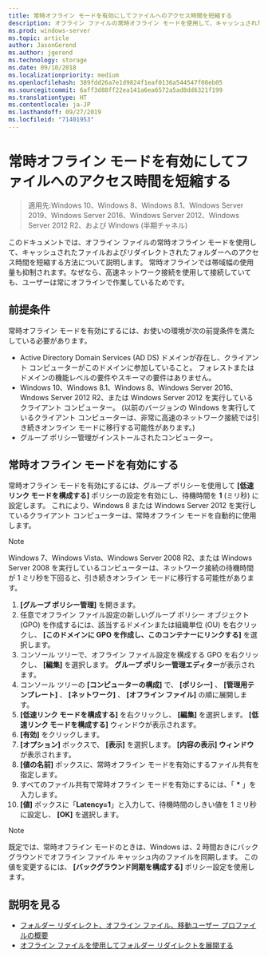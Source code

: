 ```yaml
---
title: 常時オフライン モードを有効にしてファイルへのアクセス時間を短縮する
description: オフライン ファイルの常時オフライン モードを使用して、キャッシュされたファイルおよびリダイレクトされたフォルダーへのアクセス時間を短縮する方法。
ms.prod: windows-server
ms.topic: article
author: JasonGerend
ms.author: jgerend
ms.technology: storage
ms.date: 09/10/2018
ms.localizationpriority: medium
ms.openlocfilehash: 389fdd26a7e1d9824f1eaf0136a544547f08eb05
ms.sourcegitcommit: 6aff3d88ff22ea141a6ea6572a5ad8dd6321f199
ms.translationtype: HT
ms.contentlocale: ja-JP
ms.lasthandoff: 09/27/2019
ms.locfileid: "71401953"
---
```

# <a name="enable-always-offline-mode-for-faster-access-to-files"></a>常時オフライン モードを有効にしてファイルへのアクセス時間を短縮する

>適用先:Windows 10、Windows 8、Windows 8.1、Windows Server 2019、Windows Server 2016、Windows Server 2012、Windows Server 2012 R2、および Windows (半期チャネル)

このドキュメントでは、オフライン ファイルの常時オフライン モードを使用して、キャッシュされたファイルおよびリダイレクトされたフォルダーへのアクセス時間を短縮する方法について説明します。 常時オフラインでは帯域幅の使用量も抑制されます。なぜなら、高速ネットワーク接続を使用して接続していても、ユーザーは常にオフラインで作業しているためです。

## <a name="prerequisites"></a>前提条件

常時オフライン モードを有効にするには、お使いの環境が次の前提条件を満たしている必要があります。

- Active Directory Domain Services (AD DS) ドメインが存在し、クライアント コンピューターがこのドメインに参加していること。 フォレストまたはドメインの機能レベルの要件やスキーマの要件はありません。
- Windows 10、Windows 8.1、Windows 8、Windows Server 2016、Wndows Server 2012 R2、または Windows Server 2012 を実行しているクライアント コンピューター。 (以前のバージョンの Windows を実行しているクライアント コンピューターは、非常に高速のネットワーク接続では引き続きオンライン モードに移行する可能性があります。)
- グループ ポリシー管理がインストールされたコンピューター。

## <a name="enable-always-offline-mode"></a>常時オフライン モードを有効にする

常時オフライン モードを有効にするには、グループ ポリシーを使用して **[低速リンク モードを構成する]** ポリシーの設定を有効にし、待機時間を **1** (ミリ秒) に設定します。 これにより、Windows 8 または Windows Server 2012 を実行しているクライアント コンピューターは、常時オフライン モードを自動的に使用します。

>[!NOTE]
>Windows 7、Windows Vista、Windows Server 2008 R2、または Windows Server 2008 を実行しているコンピューターは、ネットワーク接続の待機時間が 1 ミリ秒を下回ると、引き続きオンライン モードに移行する可能性があります。

1. **[グループ ポリシー管理]** を開きます。
2. 任意でオフライン ファイル設定の新しいグループ ポリシー オブジェクト (GPO) を作成するには、該当するドメインまたは組織単位 (OU) を右クリックし、 **[このドメインに GPO を作成し、このコンテナーにリンクする]** を選択します。
3. コンソール ツリーで、オフライン ファイル設定を構成する GPO を右クリックし、 **[編集]** を選択します。 **グループ ポリシー管理エディター**が表示されます。
4. コンソール ツリーの **[コンピューターの構成]** で、 **[ポリシー]** 、 **[管理用テンプレート]** 、 **[ネットワーク]** 、 **[オフライン ファイル]** の順に展開します。
5. **[低速リンク モードを構成する]** を右クリックし、 **[編集]** を選択します。 **[低速リンク モードを構成する]** ウィンドウが表示されます。
6. **[有効]** をクリックします。
7. **[オプション]** ボックスで、 **[表示]** を選択します。 **[内容の表示] ウィンドウ**が表示されます。
8. **[値の名前]** ボックスに、常時オフライン モードを有効にするファイル共有を指定します。
9. すべてのファイル共有で常時オフライン モードを有効にするには、「 **\*** 」を入力します。
10. **[値]** ボックスに「**Latency=1**」と入力して、待機時間のしきい値を 1 ミリ秒に設定し、 **[OK]** を選択します。

>[!NOTE]
>既定では、常時オフライン モードのときは、Windows は、2 時間おきにバックグラウンドでオフライン ファイル キャッシュ内のファイルを同期します。 この値を変更するには、 **[バックグラウンド同期を構成する]** ポリシー設定を使用します。

## <a name="more-information"></a>説明を見る

* [フォルダー リダイレクト、オフライン ファイル、移動ユーザー プロファイルの概要](folder-redirection-rup-overview.md)
* [オフライン ファイルを使用してフォルダー リダイレクトを展開する](deploy-folder-redirection.md)